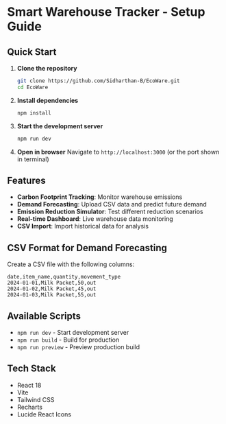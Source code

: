 # Smart Warehouse Tracker - Setup Guide

## Quick Start

1. **Clone the repository**
   ```bash
   git clone https://github.com/Sidharthan-B/EcoWare.git
   cd EcoWare
   ```

2. **Install dependencies**
   ```bash
   npm install
   ```

3. **Start the development server**
   ```bash
   npm run dev
   ```

4. **Open in browser**
   Navigate to `http://localhost:3000` (or the port shown in terminal)

## Features

- **Carbon Footprint Tracking**: Monitor warehouse emissions
- **Demand Forecasting**: Upload CSV data and predict future demand
- **Emission Reduction Simulator**: Test different reduction scenarios
- **Real-time Dashboard**: Live warehouse data monitoring
- **CSV Import**: Import historical data for analysis

## CSV Format for Demand Forecasting

Create a CSV file with the following columns:
```csv
date,item_name,quantity,movement_type
2024-01-01,Milk Packet,50,out
2024-01-02,Milk Packet,45,out
2024-01-03,Milk Packet,55,out
```

## Available Scripts

- `npm run dev` - Start development server
- `npm run build` - Build for production
- `npm run preview` - Preview production build

## Tech Stack

- React 18
- Vite
- Tailwind CSS
- Recharts
- Lucide React Icons 